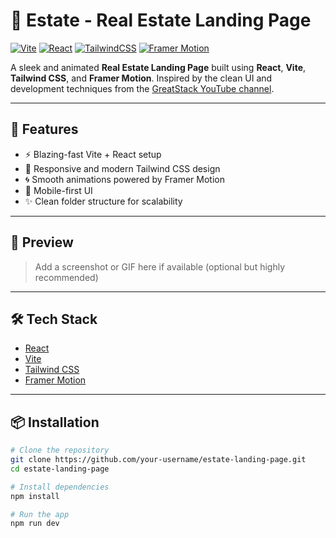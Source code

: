 # 🏡 Estate - Real Estate Landing Page

[![Vite](https://img.shields.io/badge/Vite-4.x-purple.svg?logo=vite&logoColor=white)](https://vitejs.dev/)
[![React](https://img.shields.io/badge/React-18.x-61DAFB.svg?logo=react&logoColor=white)](https://reactjs.org/)
[![TailwindCSS](https://img.shields.io/badge/TailwindCSS-3.x-38B2AC.svg?logo=tailwind-css&logoColor=white)](https://tailwindcss.com/)
[![Framer Motion](https://img.shields.io/badge/FramerMotion-6.x-black.svg?logo=framer&logoColor=white)](https://www.framer.com/motion/)

A sleek and animated **Real Estate Landing Page** built using **React**, **Vite**, **Tailwind CSS**, and **Framer Motion**. Inspired by the clean UI and development techniques from the [GreatStack YouTube channel](https://www.youtube.com/@GreatStack).

---

## 🚀 Features

- ⚡️ Blazing-fast Vite + React setup
- 🎨 Responsive and modern Tailwind CSS design
- 🌀 Smooth animations powered by Framer Motion
- 📱 Mobile-first UI
- ✨ Clean folder structure for scalability

---

## 📸 Preview

> Add a screenshot or GIF here if available (optional but highly recommended)

---

## 🛠️ Tech Stack

- [React](https://reactjs.org/)
- [Vite](https://vitejs.dev/)
- [Tailwind CSS](https://tailwindcss.com/)
- [Framer Motion](https://www.framer.com/motion/)

---

## 📦 Installation

```bash
# Clone the repository
git clone https://github.com/your-username/estate-landing-page.git
cd estate-landing-page

# Install dependencies
npm install

# Run the app
npm run dev
